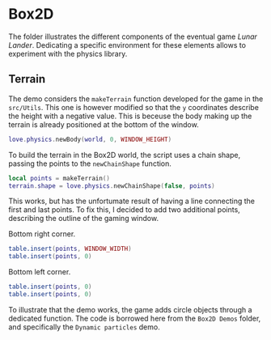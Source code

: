 # Box2D

The folder illustrates the different components of the eventual game _Lunar Lander_. Dedicating a specific environment for these elements allows to experiment with the physics library.

## Terrain

The demo considers the `makeTerrain` function developed for the game in the `src/Utils`. This one is however modified so that the `y` coordinates describe the height with a negative value. This is beceuse the body making up the terrain is already positioned at the bottom of the window.

```lua
love.physics.newBody(world, 0, WINDOW_HEIGHT)
```

To build the terrain in the Box2D world, the script uses a chain shape, passing the points to the `newChainShape` function.

```lua
local points = makeTerrain()
terrain.shape = love.physics.newChainShape(false, points)
```

This works, but has the unfortumate result of having a line connecting the first and last points. To fix this, I decided to add two additional points, describing the outline of the gaming window.

Bottom right corner.

```lua
table.insert(points, WINDOW_WIDTH)
table.insert(points, 0)
```

Bottom left corner.

```lua
table.insert(points, 0)
table.insert(points, 0)
```

To illustrate that the demo works, the game adds circle objects through a dedicated function. The code is borrowed here from the `Box2D Demos` folder, and specifically the `Dynamic particles` demo.
